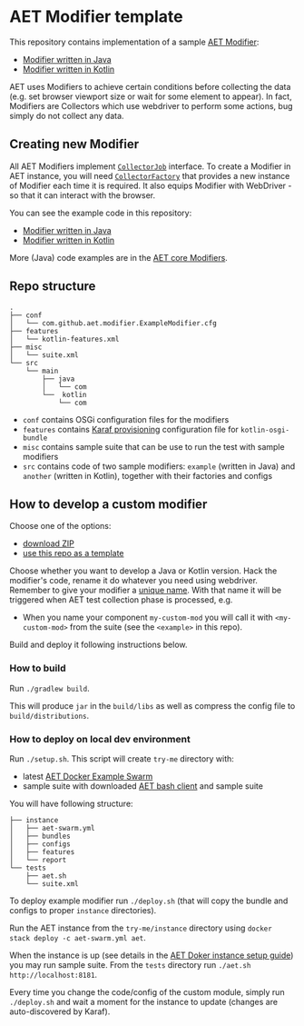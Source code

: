 # AET Modifier template

This repository contains implementation of a sample [AET Modifier](https://github.com/Cognifide/aet/wiki/Modifiers):
- [Modifier written in Java](https://github.com/Skejven/aet-modifier-template/tree/master/src/main/java/com/github/aet/modifier)
- [Modifier written in Kotlin](https://github.com/Skejven/aet-modifier-template/tree/master/src/main/kotlin/com/github/aet/modifier)

AET uses Modifiers to achieve certain conditions before collecting the data (e.g. set browser viewport size or wait for some element to appear). 
In fact, Modifiers are Collectors which use webdriver to perform some actions, bug simply do not collect any data.

## Creating new Modifier

All AET Modifiers implement [`CollectorJob`](https://github.com/Cognifide/aet/blob/master/api/jobs-api/src/main/java/com/cognifide/aet/job/api/collector/CollectorJob.java)
interface. To create a Modifier in AET instance, you will need [`CollectorFactory`](https://github.com/Cognifide/aet/blob/master/api/jobs-api/src/main/java/com/cognifide/aet/job/api/collector/CollectorFactory.java) that provides a new instance of Modifier each time it is required. It also equips Modifier
with WebDriver - so that it can interact with the browser.

You can see the example code in this repository:
- [Modifier written in Java](https://github.com/Skejven/aet-modifier-template/tree/master/src/main/java/com/github/aet/modifier)
- [Modifier written in Kotlin](https://github.com/Skejven/aet-modifier-template/tree/master/src/main/kotlin/com/github/aet/modifier)

More (Java) code examples are in the [AET core Modifiers](https://github.com/Cognifide/aet/tree/master/core/jobs/src/main/java/com/cognifide/aet/job/common/modifiers).

## Repo structure

```
.
├── conf
│   └── com.github.aet.modifier.ExampleModifier.cfg
├── features
│   └── kotlin-features.xml
├── misc
│   └── suite.xml
└── src
    └── main
        ├── java
        │   └── com
        └──  kotlin
            └── com
```

- `conf` contains OSGi configuration files for the modifiers
- `features` contains [Karaf provisioning](https://karaf.apache.org/manual/latest/provisioning) configuration file for `kotlin-osgi-bundle`
- `misc` contains sample suite that can be use to run the test with sample modifiers
- `src` contains code of two sample modifiers: `example` (written in Java) and `another` (written in Kotlin), 
 together with their factories and configs

## How to develop a custom modifier

Choose one of the options:
- [download ZIP](https://github.com/Skejven/aet-modifier-template/archive/master.zip)
- [use this repo as a template](https://help.github.com/en/github/creating-cloning-and-archiving-repositories/creating-a-repository-from-a-template)

Choose whether you want to develop a Java or Kotlin version.
Hack the modifier's code, rename it do whatever you need using webdriver.
Remember to give your modifier a [unique name](https://github.com/Cognifide/aet/blob/master/api/jobs-api/src/main/java/com/cognifide/aet/job/api/collector/CollectorFactory.java#L33).
With that name it will be triggered when AET test collection phase is processed, e.g.
- When you name your component `my-custom-mod` you will call it with `<my-custom-mod>` from the suite (see the `<example>` in this repo).

Build and deploy it following instructions below.

### How to build

Run `./gradlew build`.

This will produce `jar` in the `build/libs` as well as compress the config file to `build/distributions`.

### How to deploy on local dev environment

Run `./setup.sh`.
This script will create `try-me` directory with:
- latest [AET Docker Example Swarm](https://github.com/Skejven/aet-docker/releases)
- sample suite with downloaded [AET bash client](https://github.com/Cognifide/aet/tree/master/client/client-scripts) and sample suite

You will have following structure:
```
├── instance
│   ├── aet-swarm.yml
│   ├── bundles
│   ├── configs
│   ├── features
│   └── report
└── tests
    ├── aet.sh
    └── suite.xml
```

To deploy example modifier run `./deploy.sh` (that will copy the bundle and configs to proper `instance` directories).

Run the AET instance from the `try-me/instance` directory using `docker stack deploy -c aet-swarm.yml aet`.

When the instance is up (see details in the [AET Doker instance setup guide](https://github.com/Skejven/aet-docker#instance-setup)) you may run sample suite.
From the `tests` directory run `./aet.sh http://localhost:8181`.

Every time you change the code/config of the custom module, simply run `./deploy.sh` and wait a moment for the instance to update (changes are auto-discovered by Karaf).